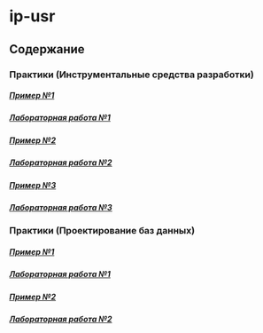 # ip-usr

## Содержание

### Практики (Инструментальные средства разработки)

##### [Пример №1](ex/theme1.py)
##### [Лабораторная работа №1](labs/dev/lab1.md)

##### [Пример №2](ex/theme2.py)
##### [Лабораторная работа №2](labs/dev/lab2.md)

##### [Пример №3](ex/theme3.py)
##### [Лабораторная работа №3](labs/dev/lab3.md)

### Практики (Проектирование баз данных)

##### [Пример №1](ex/theme1.sql)
##### [Лабораторная работа №1](labs/db/lab1.md)

##### [Пример №2](ex/theme2.sql)
##### [Лабораторная работа №2](labs/db/lab2.md)
